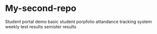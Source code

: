 # My-second-repo
Student portal demo
basic student porpfolio
attandance tracking system
weekly test results
semister results
